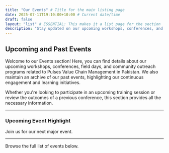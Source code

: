 ```yaml
---
title: "Our Events" # Title for the main listing page
date: 2025-07-11T19:10:00+10:00 # Current date/time
draft: false
layout: "list" # ESSENTIAL: This makes it a list page for the section
description: "Stay updated on our upcoming workshops, conferences, and community engagement activities."
---
```


## Upcoming and Past Events

Welcome to our Events section! Here, you can find details about our upcoming workshops, conferences, field days, and community outreach programs related to Pulses Value Chain Management in Pakistan. We also maintain an archive of our past events, highlighting our continuous engagement and learning initiatives.

Whether you're looking to participate in an upcoming training session or review the outcomes of a previous conference, this section provides all the necessary information.

---

### Upcoming Event Highlight

Join us for our next major event.

---

Browse the full list of events below.